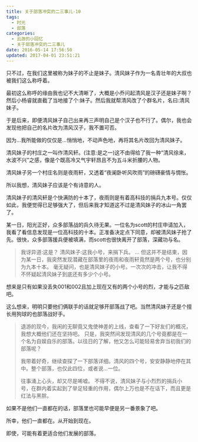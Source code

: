 ```yaml
---
title: 关于部落冲突的二三事儿-10
tags:
  - 时光
  - 部落
categories:
  - 云游的小回忆
  - 关于部落冲突的二三事儿
date: 2016-05-14 17:56:50
updated: 2017-04-01 23:51:21
---
```


只不过，在我们这里被称为妹子的不止是妹子。清风妹子作为一名青壮年的大叔也被我们这么称呼着。

最初这么称呼的缘由我也记不大清晰了，大概是小乔问起清风是汉子还是妹子啊？然后小杨睿就直截了当地接了个:妹子。然后我就帮清风改了个群名片，名曰:清风妹子。

于是后来，即便清风妹子自己出来再三声明自己是个汉子也不行了。偶尔，我也会发现他把自己的名片改为清风汉子，我不置可否。

因为…我所能做的仅仅是…悄悄地，不动声色地，再将其名片改回为清风妹子。

清风妹子的村庄之一叫作清风轩。(注意:是之一)这不由得给了我一种“清风徐来，水波不兴”之感，像是个既高冷又气宇轩昂且不为五斗米折腰的人物。

清风妹子另一个村庄名则是夜雨轩，又透着“夜阑卧听风吹雨”的磅礴豪情与惆怅。

所以我想，清风妹子应该是个有诗意的人。
<!--more-->

清风妹子的清风轩是个快满防的十本了，夜雨则是有着高科技的捐兵九本号。仅仅如此，我便觉得已足够强大了，但后来我才知道这不过是清风妹子的冰山一角罢了。

某一日，阳光正好，众多部落战的兵久待无果。一位名为scott的村庄申请加入，我看了看信息发现是一位高科技的十本。正准备决定点下同意，却被清风妹子抢了先。很快，众多部落援兵便被填满，而scott也很快离开了部落，深藏功与名。
> 我讶异道:这是？
> 清风妹子:这我小号，来捐下兵。
> …
但这并不是结束，因为某一日，我突然发现潜藏在部落里的夜雨和夜雨轩竟然是两个号，也分别为九本十本。
毫无疑问，也是清风妹子的小号。一次次的冲击，让我不得不怀疑起清风妹子到底还有多少个小号。

想来是只有如果没丢失001和002且加上现在又有的两个小号的烈，才能与之匹敌吧。

这么想来，明明只要他们俩联手的话就足够开部落战了吧。当然清风妹子还是个擅长用狗球的也部落战好手。
> 退游的现今，我闲的无聊竟又鬼使神差的上线，查看了一下好友们的概况，我想大概他们还在坚持吧。
> 只是，我突然间发现清风的几个号竟都是在一个名为自娱自乐的部落。以往日的了解，他又怎么可能轻易舍弃当初我们的部落呢？
> 
> 我带着好奇，继续查探了一下部落详细。清风的四个号，安安静静地停在其中。整个部落，也仅此四位，或者说…一位。
> 
> 往事涌上心头，却又尽是唏嘘。
不得不说，清风妹子与小烈烈的捐兵小号，在群内着实起到了举足轻重的作用，偶尔上万也是不在话下，而且更是红法与黑胖。

如果不是他们一直都在的话，部落里也可能早便是另一番景象了吧。

所幸，他们一直都在。从开始到现在。

即使，可能有着更适合他们发展的部落。